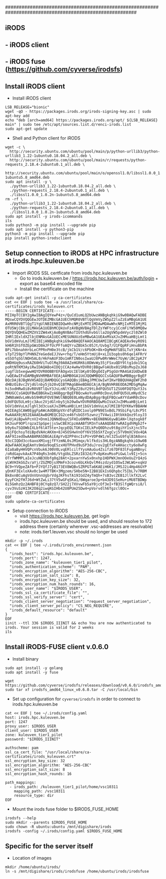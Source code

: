 ########################################################################################################
## iRODS 
##   - iRODS client
##   - iRODS fuse (https://github.com/cyverse/irodsfs)
##

## Install iRODS client

- Install iRODS client 

```
LSB_RELEASE="bionic"
wget -qO - https://packages.irods.org/irods-signing-key.asc | sudo apt-key add
echo "deb [arch=amd64] https://packages.irods.org/apt/ ${LSB_RELEASE}  main" | sudo tee /etc/apt/sources.list.d/renci-irods.list
sudo apt-get update
```

- Shell and Python client for iRODS

```
wget -c \
  http://security.ubuntu.com/ubuntu/pool/main/p/python-urllib3/python-urllib3_1.22-1ubuntu0.18.04.2_all.deb \
  http://security.ubuntu.com/ubuntu/pool/main/r/requests/python-requests_2.18.4-2ubuntu0.1_all.deb \
  http://security.ubuntu.com/ubuntu/pool/main/o/openssl1.0/libssl1.0.0_1.0.2n-1ubuntu5.8_amd64.deb
sudo apt install -y \
  ./python-urllib3_1.22-1ubuntu0.18.04.2_all.deb \
  ./python-requests_2.18.4-2ubuntu0.1_all.deb \
  ./libssl1.0.0_1.0.2n-1ubuntu5.8_amd64.deb
rm -rf \
  ./python-urllib3_1.22-1ubuntu0.18.04.2_all.deb \
  ./python-requests_2.18.4-2ubuntu0.1_all.deb \
  ./libssl1.0.0_1.0.2n-1ubuntu5.8_amd64.deb
sudo apt install -y irods-icommands
ils
sudo python3 -m pip install --upgrade pip
sudo apt install -y python3-pip
python3 -m pip install --upgrade pip
pip install python-irodsclient
```

## Setup connection to iRODS at HPC infrastructure at irods.hpc.kuleuven.be

- Import iRODS SSL certficate from irods.hpc.kuleuven.be
    - Go to irods.kuleuven.be / https://irods.hpc.kuleuven.be/auth/login + export as base64 encoded file
    - Install the certificate on the machine

```
sudo apt-get install -y ca-certificates
cat << EOF | sudo tee -a /usr/local/share/ca-certificates/irods_kuleuven.crt
-----BEGIN CERTIFICATE-----
MIIHpTCCBY2gAwIBAgIQYewP4z+/QuCd1umLQ2bUwzANBgkqhkiG9w0BAQwFADBE
MQswCQYDVQQGEwJOTDEZMBcGA1UEChMQR0VBTlQgVmVyZW5pZ2luZzEaMBgGA1UE
AxMRR0VBTlQgT1YgUlNBIENBIDQwHhcNMjExMTE1MDAwMDAwWhcNMjIxMTE1MjM1
OTU5WjCBkjELMAkGA1UEBhMCQkUxFzAVBgNVBAgTDlZsYWFtcy1CcmFiYW50MQ8w
DQYDVQQHEwZMZXV2ZW4xKjAoBgNVBAoTIUthdGhvbGlla2UgVW5pdmVyc2l0ZWl0
IHRlIExldXZlbjENMAsGA1UECxMESUNUUzEeMBwGA1UEAxMVaXJvZHMuaHBjLmt1
bGV1dmVuLmJlMIIBIjANBgkqhkiG9w0BAQEFAAOCAQ8AMIIBCgKCAQEAx9eyRO91
kH6R1hSfOZEpGWzD8mJFfUcPFfoAQYruZBbk5c05Jt/Uvbg7/U1FQpRFiHnuBbPA
BPi7bbnahHrbLeCPPRnPH0e3tcB/jkCb1V/c6PbOK+8k+DgMmNfSBSLTuYjKNr4x
sTpT259pYlPHN9ZYeGedeEJJVw+rhq/T/eHm5YtmUj8+xLIU3opbs0h6qe14FRrV
eSSOfqSGlNOH5AL0/HkFmAUF3Do1mRfIN0osIwaUJ8Pw0RrWWeC7UyW/iBC2pKJY
dWDHUq9usxRAZ60HViTuOlMq39A0AZeHGRK6i0DWvWy35jFSxuQDY9ltg1do15Cq
poRtNTKM3AyiRwIDAQABo4IDQjCCAz4wHwYDVR0jBBgwFoAUbx01SRBsMvpZoJ68
iugflb5xegwwHQYDVR0OBBYEFAOgxUcIElbKy8t0DgOdIyPSgGUrMA4GA1UdDwEB
/wQEAwIFoDAMBgNVHRMBAf8EAjAAMB0GA1UdJQQWMBQGCCsGAQUFBwMBBggrBgEF
BQcDAjBJBgNVHSAEQjBAMDQGCysGAQQBsjEBAgJPMCUwIwYIKwYBBQUHAgEWF2h0
dHBzOi8vc2VjdGlnby5jb20vQ1BTMAgGBmeBDAECAjA/BgNVHR8EODA2MDSgMqAw
hi5odHRwOi8vR0VBTlQuY3JsLnNlY3RpZ28uY29tL0dFQU5UT1ZSU0FDQTQuY3Js
MHUGCCsGAQUFBwEBBGkwZzA6BggrBgEFBQcwAoYuaHR0cDovL0dFQU5ULmNydC5z
ZWN0aWdvLmNvbS9HRUFOVE9WUlNBQ0E0LmNydDApBggrBgEFBQcwAYYdaHR0cDov
L0dFQU5ULm9jc3Auc2VjdGlnby5jb20wOwYDVR0RBDQwMoIVaXJvZHMuaHBjLmt1
bGV1dmVuLmJlghl3d3cuaXJvZHMuaHBjLmt1bGV1dmVuLmJlMIIBfQYKKwYBBAHW
eQIEAgSCAW0EggFpAWcAdQBGpVXrdfqRIDC1oolp9PN9ESxBdL79SbiFq/L8cP5t
RwAAAX0jN52EAAAEAwBGMEQCIG2ce46fsbG5Y5zwnzjTV4wiiI0tbkkQoz9loyJ3
6wUjAiBpwkPcnV2+Dnm1JQNNdDayCSFHIu6NMNv+BE6N8NG6ywB1AN+lXqtogk8f
bK3uuF9OPlrqzaISpGpejjsSwCBEXCpzAAABfSM3nTsAAAQDAEYwRAIgdhMgb2f+
b9y6u7SQOWbIXLbf6lAT5te+JqcpEQLTGKsCIELkPoQ0Dhzu9t8gihY1sXjnc5Tu
aGjFQchsyTdiBpdVAHcAKXm+8J45OSHwVnOfY6V35b5XfZxgCvj5TV0mXCVdx4QA
AAF9IzedOwAABAMASDBGAiEApYvQ2PP4ncIsPV+VOP4W1/ml3ZSuG9fqlB3A8ons
93cCIQDd3cc6axoXM1vgjfFYzmNL0sJM1mqx/klfkdis3HL0gzANBgkqhkiG9w0B
AQwFAAOCAgEAmYs9mGo9oqESzxHUTPHvd9uSP3duJrov2gEfxFeAHaccty6o8wFg
6Ia8aByHHVQPcnVbuk6J00V0LvqERlcilfYysHAuGu4Zsifz67DF83lFugaNBnyc
/oRdGapvkAxA7P40qRs3n06/VtgUbLZSRzI832d/Pv8pKeuMsoPiGwLlv9Ij+5cn
OTrfWMMPLaIeJcuNB3Obfg0q28At+2pxarnYwSx0nxhp1HDPWXJmnOOeUuZrQ4zG
yLWVH3kGGZv/aYj/ZGZMOjsXMmFn3cozv6bLKkQvlM4szdzyd1OSwIJWLWG+xqkU
BC9+YVQpeZAfb+PJYQfJ7yB173EV8WQBvSZRPGTa6KAEiH6K1/JMSJ2i4Hp46GYP
yDnKF3ExloXAv0c1w4M7TBK+3Mgzem/SHbe5N+I2B81EkIs6Qhpbc75IbL7v7RBM
Bk8xnBCuAgVdnVUnnUgbrVdgJKFhsTA19IGdZ4yTmQh+7sB3vcZEB1JllkfX2LvC
GyyFCH2fH7J6d+WtZwLi37tV5wGFqSKa1/6Wqaroe3p+b43D91SeHu+iMU8TBDWp
8i5GmhzQz2AHBF8j0CYq8zQ7/SH22j7XVvwFb5aY0jcOf3eI+fB3SlfgWQrsi8/l
cyv3VuSzH13K2O8q2iwqKGIHb42U8PUm25Dw4+pVorvdlh6Tgzcl0Oc=
-----END CERTIFICATE-----
EOF
sudo update-ca-certificates
```

- Setup connection to iRODS 
  - visit https://irods.hpc.kuleuven.be, get login
  - irods.hpc.kuleuven.be should be used, and should resolve to 172 address there (certainly wherever .vsc-addresses are resolvable)
  - note: irods.tier1.leuven.vsc should no longer be used

```
mkdir -p ~/.irods
cat << EOF | tee ~/.irods/irods_environment.json
{
  "irods_host": "irods.hpc.kuleuven.be",
  "irods_port": 1247,
  "irods_zone_name": "kuleuven_tier1_pilot",
  "irods_authentication_scheme": "PAM",
  "irods_encryption_algorithm": "AES-256-CBC",
  "irods_encryption_salt_size": 8,
  "irods_encryption_key_size": 32,
  "irods_encryption_num_hash_rounds": 16,
  "irods_user_name": "$IRODS_USER",
  "irods_ssl_ca_certificate_file": "",
  "irods_ssl_verify_server": "cert",
  "irods_client_server_negotiation": "request_server_negotiation",
  "irods_client_server_policy": "CS_NEG_REQUIRE",
  "irods_default_resource": "default"
}
EOF
iinit --ttl 336 $IRODS_IIINIT && echo You are now authenticated to irods. Your session is valid for 2 weeks
ils
```

## Install iRODS-FUSE client v.0.6.0

- Install binary

```{bash}
sudo apt install -y golang
sudo apt install -y fuse

wget https://github.com/cyverse/irodsfs/releases/download/v0.6.0/irodsfs_amd64_linux_v0.6.0.tar
sudo tar xf irodsfs_amd64_linux_v0.6.0.tar -C /usr/local/bin
```

- Set up configuration for `cyverse/irodsfs` in order to connect to irods.hpc.kuleuven.be

```{bash}
cat << EOF | tee ~/.irods/config.yaml
host: irods.hpc.kuleuven.be
port: 1247
proxy_user: $IRODS_USER
client_user: $IRODS_USER
zone: kuleuven_tier1_pilot
password: "$IRODS_IIINIT"

authscheme: pam
ssl_ca_cert_file: "/usr/local/share/ca-certificates/irods_kuleuven.crt"
ssl_encryption_key_size: 32
ssl_encryption_algorithm: "AES-256-CBC"
ssl_encryption_salt_size: 8
ssl_encryption_hash_rounds: 16

path_mappings:
  - irods_path: /kuleuven_tier1_pilot/home/vsc10311
    mapping_path: /vsc10311
    resource_type: dir
EOF
```

- Mount the irods fuse folder to $IRODS_FUSE_HOME

```{bash}
irodsfs --help
sudo mkdir --parents $IRODS_FUSE_HOME
sudo chown -R ubuntu:ubuntu /mnt/digishare/irods
irodsfs -config ~/.irods/config.yaml $IRODS_FUSE_HOME
```

## Specific for the server itself

- Location of images

```{bash}
mkdir /home/ubuntu/irods/
ln -s /mnt/digishare/irods/irodsfuse /home/ubuntu/irods/irodsfuse
```